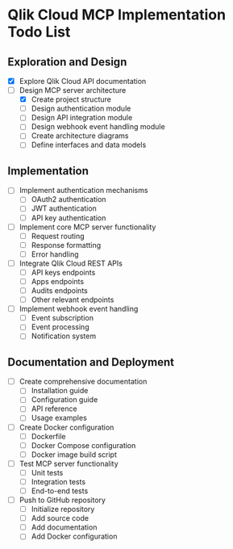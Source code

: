 # Qlik Cloud MCP Implementation Todo List

## Exploration and Design
- [x] Explore Qlik Cloud API documentation
- [ ] Design MCP server architecture
  - [x] Create project structure
  - [ ] Design authentication module
  - [ ] Design API integration module
  - [ ] Design webhook event handling module
  - [ ] Create architecture diagrams
  - [ ] Define interfaces and data models

## Implementation
- [ ] Implement authentication mechanisms
  - [ ] OAuth2 authentication
  - [ ] JWT authentication
  - [ ] API key authentication
- [ ] Implement core MCP server functionality
  - [ ] Request routing
  - [ ] Response formatting
  - [ ] Error handling
- [ ] Integrate Qlik Cloud REST APIs
  - [ ] API keys endpoints
  - [ ] Apps endpoints
  - [ ] Audits endpoints
  - [ ] Other relevant endpoints
- [ ] Implement webhook event handling
  - [ ] Event subscription
  - [ ] Event processing
  - [ ] Notification system

## Documentation and Deployment
- [ ] Create comprehensive documentation
  - [ ] Installation guide
  - [ ] Configuration guide
  - [ ] API reference
  - [ ] Usage examples
- [ ] Create Docker configuration
  - [ ] Dockerfile
  - [ ] Docker Compose configuration
  - [ ] Docker image build script
- [ ] Test MCP server functionality
  - [ ] Unit tests
  - [ ] Integration tests
  - [ ] End-to-end tests
- [ ] Push to GitHub repository
  - [ ] Initialize repository
  - [ ] Add source code
  - [ ] Add documentation
  - [ ] Add Docker configuration
